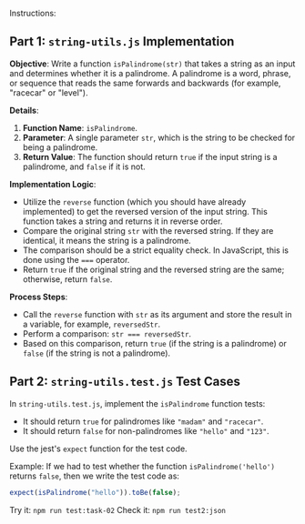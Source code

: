 Instructions:

## Part 1: `string-utils.js` Implementation

**Objective**: Write a function `isPalindrome(str)` that takes a string as an input and determines whether it is a palindrome. A palindrome is a word, phrase, or sequence that reads the same forwards and backwards (for example, "racecar" or "level").

**Details**:

1. **Function Name**: `isPalindrome`.
2. **Parameter**: A single parameter `str`, which is the string to be checked for being a palindrome.
3. **Return Value**: The function should return `true` if the input string is a palindrome, and `false` if it is not.

**Implementation Logic**:

- Utilize the `reverse` function (which you should have already implemented) to get the reversed version of the input string. This function takes a string and returns it in reverse order.
- Compare the original string `str` with the reversed string. If they are identical, it means the string is a palindrome.
- The comparison should be a strict equality check. In JavaScript, this is done using the `===` operator.
- Return `true` if the original string and the reversed string are the same; otherwise, return `false`.

**Process Steps**:

- Call the `reverse` function with `str` as its argument and store the result in a variable, for example, `reversedStr`.
- Perform a comparison: `str === reversedStr`.
- Based on this comparison, return `true` (if the string is a palindrome) or `false` (if the string is not a palindrome).

## Part 2: `string-utils.test.js` Test Cases

In `string-utils.test.js`, implement the `isPalindrome` function tests:

- It should return `true` for palindromes like `"madam"` and `"racecar"`.
- It should return `false` for non-palindromes like `"hello"` and `"123"`.

Use the jest's `expect` function for the test code.

Example:
If we had to test whether the function `isPalindrome('hello')` returns `false`, then we write the test code as:

```js
expect(isPalindrome("hello")).toBe(false);
```

Try it: `npm run test:task-02`
Check it: `npm run test2:json`
